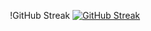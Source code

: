 


<div align="center">

!GitHub Streak
[![GitHub Streak](https://streak-stats.demolab.com?user=Nadi-BrooklynCoder&theme=blue-green&hide_border=true)](https://git.io/streak-stats)

</div>



